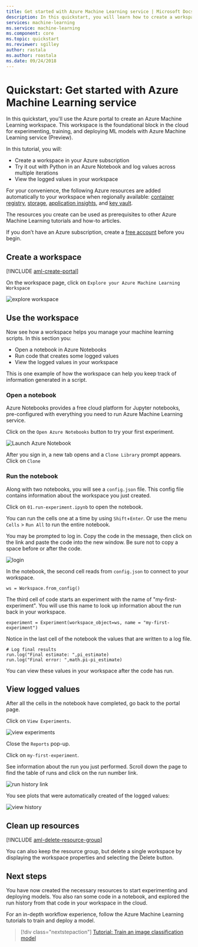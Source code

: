 ```yaml
---
title: Get started with Azure Machine Learning service | Microsoft Docs
description: In this quickstart, you will learn how to create a workspace and a project to get started with Azure Machine Learning.
services: machine-learning
ms.service: machine-learning
ms.component: core
ms.topic: quickstart
ms.reviewer: sgilley
author: rastala
ms.author: roastala
ms.date: 09/24/2018
---
```


# Quickstart: Get started with Azure Machine Learning service

In this quickstart, you'll use the Azure portal to create an Azure Machine Learning workspace. This workspace is the foundational block in the cloud for experimenting, training, and deploying ML models with Azure Machine Learning service (Preview). 

In this tutorial, you will:

* Create a workspace in your Azure subscription
* Try it out with Python in an Azure Notebook and log values across multiple iterations
* View the logged values in your workspace

For your convenience, the following Azure resources are added automatically to your workspace when regionally available:  [container registry](https://azure.microsoft.com/services/container-registry/), [storage](https://azure.microsoft.com/services/storage/), [application insights](https://azure.microsoft.com/services/application-insights/), and [key vault](https://azure.microsoft.com/services/key-vault/).

The resources you create can be used as prerequisites to other Azure Machine Learning tutorials and how-to articles.

If you don’t have an Azure subscription, create a [free account](https://azure.microsoft.com/free/?WT.mc_id=A261C142F) before you begin.


## Create a workspace 

[!INCLUDE [aml-create-portal](../../../includes/aml-create-in-portal.md)]

On the workspace page, click on `Explore your Azure Machine Learning Workspace`

 ![explore workspace](./media/quickstart-get-started/explore_aml.png)


## Use the workspace

Now see how a workspace helps you manage your machine learning scripts. In this section you:

* Open a notebook in Azure Notebooks
* Run code that creates some logged values
* View the logged values in your workspace

This is one example of how the workspace can help you keep track of information generated in a script. 

### Open a notebook 

Azure Notebooks provides a free cloud platform for Jupyter notebooks, pre-configured with everything you need to run Azure Machine Learning service.  

Click on the `Open Azure Notebooks` button to try your first experiment.

 ![Launch Azure Notebook](./media/quickstart-get-started/explore_ws.png)

After you sign in, a new tab opens and a `Clone Library` prompt appears.  Click on `Clone`


### Run the notebook

Along with two notebooks, you will see a  `config.json` file.  This config file contains information about the workspace you just created.  

Click on `01.run-experiment.ipynb` to open the notebook.

You can run the cells one at a time by using `Shift`+`Enter`.  Or use the menu `Cells` > `Run All` to run the entire notebook.

You may be prompted to log in.  Copy the code in the message, then click on the link and paste the code into the new window.  Be sure not to copy a space before or after the code.

 ![login](./media/quickstart-get-started/login.png)

In the notebook, the second cell reads from `config.json` to connect to your workspace.
```
ws = Workspace.from_config()
```

The third cell of code starts an experiment with the name of "my-first-experiment".  You will use this name to look up information about the run back in your workspace.

```
experiment = Experiment(workspace_object=ws, name = "my-first-experiment")
```

Notice in the last cell of the notebook the values that are written to a log file.

```
# Log final results
run.log("Final estimate: ",pi_estimate)
run.log("Final error: ",math.pi-pi_estimate)
```

You can view these values in your workspace after the code has run.

## View logged values

After all the cells in the notebook have completed, go back to the portal page.  

Click  on  `View Experiments`.

![view experiments](./media/quickstart-get-started/view_exp.png)

Close the `Reports` pop-up.

Click on `my-first-experiment`.

See information about the run you just performed.  Scroll down the page to find the table of runs and click on the run number link.

 ![run history link](./media/quickstart-get-started/report.png)

You see plots that were automatically created of the logged values:

   ![view history](./media/quickstart-get-started/plots.png)

## Clean up resources 

[!INCLUDE [aml-delete-resource-group](../../../includes/aml-delete-resource-group.md)]

You can also keep the resource group, but delete a single workspace by displaying the workspace properties and selecting the Delete button.

## Next steps

You have now created the necessary resources to start experimenting and deploying models. You also ran some code in a notebook, and explored the run history from that code in your workspace in the cloud.

For an in-depth workflow experience, follow the Azure Machine Learning tutorials to train and deploy a model.  

> [!div class="nextstepaction"]
> [Tutorial: Train an image classification model](tutorial-train-models-with-aml.md)